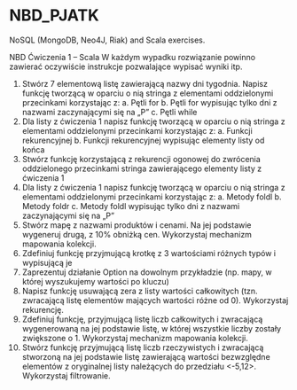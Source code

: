 # NBD_PJATK
NoSQL (MongoDB, Neo4J, Riak) and Scala exercises.

NBD Ćwiczenia 1 – Scala
W każdym wypadku rozwiązanie powinno zawierać oczywiście instrukcje pozwalające wypisać wyniki itp.
1.	Stwórz 7 elementową listę zawierającą nazwy dni tygodnia. Napisz funkcję tworzącą w oparciu o nią stringa z elementami oddzielonymi przecinkami korzystając z:
a.	Pętli for
b.	Pętli for wypisując tylko dni z nazwami zaczynającymi się na „P”
c.	Pętli while
2.	Dla listy z ćwiczenia 1 napisz funkcję tworzącą w oparciu o nią stringa z elementami oddzielonymi przecinkami korzystając z:
a.	Funkcji rekurencyjnej 
b.	Funkcji rekurencyjnej wypisując elementy listy od końca
3.	Stwórz funkcję korzystającą z rekurencji ogonowej do zwrócenia oddzielonego przecinkami stringa zawierającego elementy listy z ćwiczenia 1
4.	Dla listy z ćwiczenia 1 napisz funkcję tworzącą w oparciu o nią stringa z elementami oddzielonymi przecinkami korzystając z:
a.	Metody foldl
b.	Metody foldr
c.	Metody foldl wypisując tylko dni z nazwami zaczynającymi się na „P”
5.	Stwórz mapę z nazwami produktów i cenami. Na jej podstawie wygeneruj drugą, z 10% obniżką cen. Wykorzystaj mechanizm mapowania kolekcji. 
6.	Zdefiniuj funkcję przyjmującą krotkę z 3 wartościami różnych typów i wypisującą je
7.	Zaprezentuj działanie Option na dowolnym przykładzie (np. mapy, w której wyszukujemy wartości po kluczu)
8.	Napisz funkcję usuwającą zera z listy wartości całkowitych (tzn. zwracającą listę elementów mających wartości różne od 0).  Wykorzystaj rekurencję. 
9.	Zdefiniuj funkcję, przyjmującą listę liczb całkowitych i zwracającą wygenerowaną na jej podstawie listę, w której wszystkie liczby zostały zwiększone o 1. Wykorzystaj mechanizm mapowania kolekcji.
10.	Stwórz funkcję przyjmującą listę liczb rzeczywistych i zwracającą stworzoną na jej podstawie listę zawierającą wartości bezwzględne elementów z oryginalnej listy należących do przedziału <-5,12>. Wykorzystaj filtrowanie.
